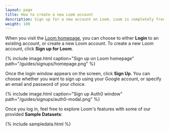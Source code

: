 ```yaml
---
layout: page
title: How to create a new Loom account
description: Sign up for a new account on Loom. Loom is completely free and gives you access to all of its core features.
weight: 100
---
```


When you visit the [Loom homepage]({{site.loom}}), you can choose to either **Login** to an existing account, or create a new Loom account. To create a new Loom account, click **Sign up for Loom**.

{%
  include image.html
  caption="Sign up on Loom homepage"
  path="/guides/signups/homepage.png"
%}

Once the login window appears on the screen, click **Sign Up**. You can choose whether you want to sign up using your Google account, or specify an email and password of your choice.

{%
  include image.html
  caption="Sign up Auth0 window"
  path="/guides/signups/auth0-modal.png"
%}

Once you log in, feel free to explore Loom's features with some of our provided **Sample Datasets**:

{% include sampledata.html %}
